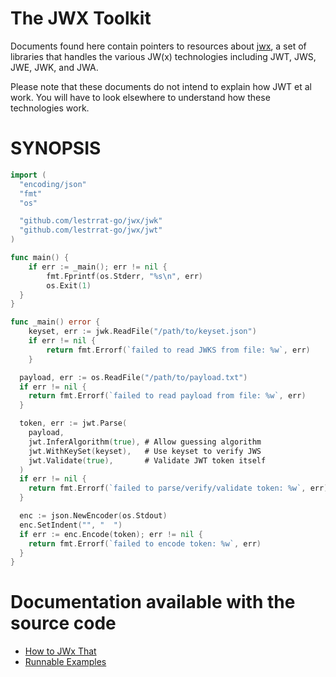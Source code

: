 # The JWX Toolkit

Documents found here contain pointers to resources about [jwx](https://github.com/lestrrat-go/jwx), a set of libraries that handles the various JW(x) technologies including JWT, JWS, JWE, JWK, and JWA.

Please note that these documents do not intend to explain how JWT et al work. You will have to look elsewhere to understand how these technologies work.

# SYNOPSIS

```go
import (
  "encoding/json"
  "fmt"
  "os"

  "github.com/lestrrat-go/jwx/jwk"
  "github.com/lestrrat-go/jwx/jwt"
)

func main() {
	if err := _main(); err != nil {
		fmt.Fprintf(os.Stderr, "%s\n", err)
		os.Exit(1)
  }
}

func _main() error {
	keyset, err := jwk.ReadFile("/path/to/keyset.json")
	if err != nil {
		return fmt.Errorf(`failed to read JWKS from file: %w`, err)
	}

  payload, err := os.ReadFile("/path/to/payload.txt")
  if err != nil {
    return fmt.Errorf(`failed to read payload from file: %w`, err)
  }

  token, err := jwt.Parse(
    payload,
    jwt.InferAlgorithm(true), # Allow guessing algorithm
    jwt.WithKeySet(keyset),   # Use keyset to verify JWS
    jwt.Validate(true),       # Validate JWT token itself
  )
  if err != nil {
    return fmt.Errorf(`failed to parse/verify/validate token: %w`, err)
  }

  enc := json.NewEncoder(os.Stdout)
  enc.SetIndent("", "  ")
  if err := enc.Encode(token); err != nil {
    return fmt.Errorf(`failed to encode token: %w`, err)
  }
}
```

# Documentation available with the source code

* [How to JWx That](https://github.com/lestrrat-go/jwx/docs)
* [Runnable Examples](https://github.com/lestrrat-go/jwx/examples)

